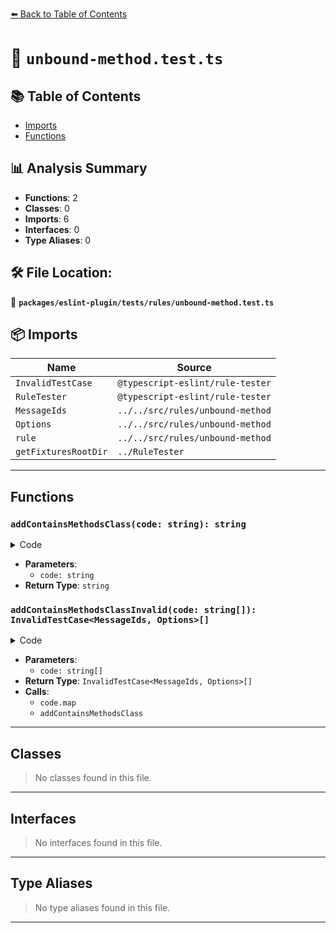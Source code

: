 [⬅️ Back to Table of Contents](../../../../index.md)

# 📄 `unbound-method.test.ts`

## 📚 Table of Contents

- [Imports](#imports)
- [Functions](#functions)

## 📊 Analysis Summary

- **Functions**: 2
- **Classes**: 0
- **Imports**: 6
- **Interfaces**: 0
- **Type Aliases**: 0

## 🛠️ File Location:
📂 **`packages/eslint-plugin/tests/rules/unbound-method.test.ts`**

## 📦 Imports

| Name | Source |
|------|--------|
| `InvalidTestCase` | `@typescript-eslint/rule-tester` |
| `RuleTester` | `@typescript-eslint/rule-tester` |
| `MessageIds` | `../../src/rules/unbound-method` |
| `Options` | `../../src/rules/unbound-method` |
| `rule` | `../../src/rules/unbound-method` |
| `getFixturesRootDir` | `../RuleTester` |


---

## Functions

### `addContainsMethodsClass(code: string): string`

<details><summary>Code</summary>

```ts
function addContainsMethodsClass(code: string): string {
  return `
class ContainsMethods {
  bound?: () => void;
  unbound?(): void;

  static boundStatic?: () => void;
  static unboundStatic?(): void;
}

let instance = new ContainsMethods();

const arith = {
  double(this: void, x: number): number {
    return x * 2;
  }
};

${code}
  `;
}
```
</details>

- **Parameters**:
  - `code: string`
- **Return Type**: `string`
### `addContainsMethodsClassInvalid(code: string[]): InvalidTestCase<MessageIds, Options>[]`

<details><summary>Code</summary>

```ts
function addContainsMethodsClassInvalid(
  code: string[],
): InvalidTestCase<MessageIds, Options>[] {
  return code.map(c => ({
    code: addContainsMethodsClass(c),
    errors: [
      {
        line: 18,
        messageId: 'unboundWithoutThisAnnotation',
      },
    ],
  }));
}
```
</details>

- **Parameters**:
  - `code: string[]`
- **Return Type**: `InvalidTestCase<MessageIds, Options>[]`
- **Calls**:
  - `code.map`
  - `addContainsMethodsClass`

---

## Classes

> No classes found in this file.


---

## Interfaces

> No interfaces found in this file.


---

## Type Aliases

> No type aliases found in this file.


---